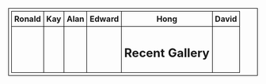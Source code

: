 <!DOCTYPE html>
<html>
<head>
<script src="https://ajax.googleapis.com/ajax/libs/jquery/1.11.1/jquery.min.js"></script>
<script src="https://apis.google.com/js/api.js"></script>
<!-- Global site tag (gtag.js) - Google Analytics -->
<script async src="https://www.googletagmanager.com/gtag/js?id=UA-137428551-1"></script>
<script>
  window.dataLayer = window.dataLayer || [];
  function gtag(){dataLayer.push(arguments);}
  gtag('js', new Date());

  gtag('config', 'UA-137428551-1');

</script>
<script type="text/javascript">
var queryString = window.location.search.slice(1);
if (queryString){
qString = queryString.split('q=')[1].split('&')[0];
alert(qString);

}

</script>
<script src="scripts_david.js"></script>
<script src="scripts_hong.js"></script>
<script src="scripts_kay.js"></script>

<link rel='stylesheet prefetch' href='https://maxcdn.bootstrapcdn.com/font-awesome/4.6.3/css/font-awesome.min.css'>
<script src="scripts_alan.js"></script>
<link rel="stylesheet" type="text/css" href="css_alan.css">
<script src="scripts_ronald.js"></script>
<style>
table {
    table-layout : fixed;
	width: 100%;
}
table, th, td {
  border: 1px solid black;

  border-collapse: collapse;
  padding: 5px;
}
td {
vertical-align: top;

}
</style>
</head>

<body>
<table>
<tr>
<th>Ronald</th>
<th>Kay</th>
<th>Alan</th>
<th>Edward</th>
<th>Hong</th>
<th>David</th>
</tr>
<tr>
<td><div id="Ronald"></div>
</td>
<td><div id="Kay"></div>
</td>
<td><div id="Alan"></div>
</td>
<td><div id="Edward"></div>
</td>
<td><div id="Hong"><h2>Recent Gallery</h2><div id="flickr"/></div>
</td>
<td><div id="david"></div>
</td>


</tr>

</table>
  
    
</body>



</html>
